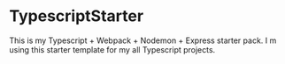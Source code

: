 # TypescriptStarter
This is my Typescript + Webpack + Nodemon + Express starter pack. I m using this starter template for my all Typescript projects.
